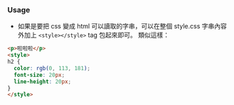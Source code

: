 
### Usage
- 如果是要把 css 變成 html 可以讀取的字串，可以在整個 style.css 字串內容外加上 `<style></style>` tag 包起來即可。
  類似這樣：

```html
<p>啦啦啦</p>
<style>
h2 {
  color: rgb(0, 113, 181);
  font-size: 20px;
  line-height: 20px;
}
</style>
```
